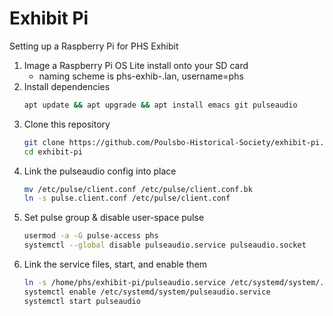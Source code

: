 # Exhibit Pi
Setting up a Raspberry Pi for PHS Exhibit

1) Image a Raspberry Pi OS Lite install onto your SD card
      - naming scheme is phs-exhib-<display>.lan, username=phs
2) Install dependencies
   ```bash
   apt update && apt upgrade && apt install emacs git pulseaudio
   ```
3) Clone this repository
   ```bash
   git clone https://github.com/Poulsbo-Historical-Society/exhibit-pi.git
   cd exhibit-pi
   ```
4) Link the pulseaudio config into place
   ```bash
   mv /etc/pulse/client.conf /etc/pulse/client.conf.bk
   ln -s pulse.client.conf /etc/pulse/client.conf
   ```
5) Set pulse group & disable user-space pulse
   ```bash
   usermod -a -G pulse-access phs
   systemctl --global disable pulseaudio.service pulseaudio.socket
   ```
6) Link the service files, start, and enable them
   ```bash
   ln -s /home/phs/exhibit-pi/pulseaudio.service /etc/systemd/system/.
   systemctl enable /etc/systemd/system/pulseaudio.service
   systemctl start pulseaudio
   ```
